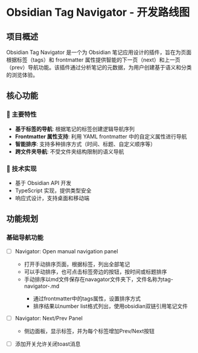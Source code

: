 # Obsidian Tag Navigator - 开发路线图

## 项目概述

Obsidian Tag Navigator 是一个为 Obsidian 笔记应用设计的插件，旨在为页面根据标签（tags）和 frontmatter 属性提供智能的下一页（next）和上一页（prev）导航功能。该插件通过分析笔记的元数据，为用户创建基于语义和分类的浏览体验。

## 核心功能

### 🎯 主要特性

- **基于标签的导航**: 根据笔记的标签创建逻辑导航序列
- **Frontmatter 属性支持**: 利用 YAML frontmatter 中的自定义属性进行导航
- **智能排序**: 支持多种排序方式（时间、标题、自定义顺序等）
- **跨文件夹导航**: 不受文件夹结构限制的语义导航

### 🔧 技术实现

- 基于 Obsidian API 开发
- TypeScript 实现，提供类型安全
- 响应式设计，支持桌面和移动端

## 功能规划

### 基础导航功能

- [ ] Navigator: Open manual navigation panel
  - 打开手动排序页面，根据标签，列出全部笔记
  - 可以手动排序，也可点击标签旁边的按钮，按时间或标题排序
  - 手动排序以md文件保存在navagator文件夹下，文件名称为tag-navigator-<tag>.md
    - 通过frontmatter中的tags属性，设置排序方式
    - 排序结果以number list格式列出，使用obsidian双链引用笔记文件

- [ ] Navigator: Next/Prev Panel
  - 侧边面板，显示标签，并为每个标签增加Prev/Next按钮
- [ ] 添加开关允许关闭toast消息